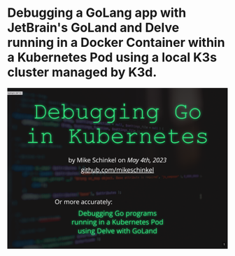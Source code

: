 # Debugging a GoLang app with JetBrain's GoLand and Delve running in a Docker Container within a Kubernetes Pod using a local K3s cluster managed by K3d.  

[![Debugging Go in Kubernetes](images/debugging-go-in-kubernetes.png)](debugging-go-apps-in-k8s.pdf)